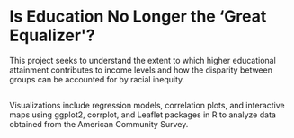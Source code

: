 # Is Education No Longer the ‘Great Equalizer'? 
This project seeks to understand the extent to which higher educational attainment contributes to income levels and how the disparity between groups can be accounted for by racial inequity.
## 
Visualizations include regression models, correlation plots, and interactive maps using ggplot2, corrplot, and Leaflet packages in R to analyze data obtained from the American Community Survey.
